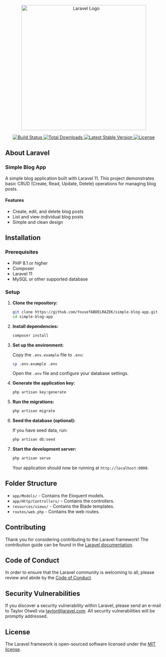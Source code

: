 <p align="center">
  <a href="https://laravel.com" target="_blank">
    <img src="https://raw.githubusercontent.com/laravel/art/master/logo-lockup/5%20SVG/2%20CMYK/1%20Full%20Color/laravel-logolockup-cmyk-red.svg" width="400" alt="Laravel Logo">
  </a>
</p>

<p align="center">
  <a href="https://github.com/laravel/framework/actions">
    <img src="https://github.com/laravel/framework/workflows/tests/badge.svg" alt="Build Status">
  </a>
  <a href="https://packagist.org/packages/laravel/framework">
    <img src="https://img.shields.io/packagist/dt/laravel/framework" alt="Total Downloads">
  </a>
  <a href="https://packagist.org/packages/laravel/framework">
    <img src="https://img.shields.io/packagist/v/laravel/framework" alt="Latest Stable Version">
  </a>
  <a href="https://packagist.org/packages/laravel/framework">
    <img src="https://img.shields.io/packagist/l/laravel/framework" alt="License">
  </a>
</p>

## About Laravel

### Simple Blog App

A simple blog application built with Laravel 11. This project demonstrates basic CRUD (Create, Read, Update, Delete) operations for managing blog posts.

#### Features


- Create, edit, and delete blog posts
- List and view individual blog posts
- Simple and clean design

## Installation

### Prerequisites

- PHP 8.1 or higher
- Composer
- Laravel 11
- MySQL or other supported database

### Setup

1. **Clone the repository:**

    ```bash
    git clone https://github.com/YousefABDELRAZEK/simple-blog-app.git
    cd simple-blog-app
    ```

2. **Install dependencies:**

    ```bash
    composer install
    ```

3. **Set up the environment:**

    Copy the `.env.example` file to `.env`:

    ```bash
    cp .env.example .env
    ```

    Open the `.env` file and configure your database settings.

4. **Generate the application key:**

    ```bash
    php artisan key:generate
    ```

5. **Run the migrations:**

    ```bash
    php artisan migrate
    ```

6. **Seed the database (optional):**

    If you have seed data, run:

    ```bash
    php artisan db:seed
    ```

7. **Start the development server:**

    ```bash
    php artisan serve
    ```

    Your application should now be running at `http://localhost:8000`.

## Folder Structure

- `app/Models/` - Contains the Eloquent models.
- `app/Http/Controllers/` - Contains the controllers.
- `resources/views/` - Contains the Blade templates.
- `routes/web.php` - Contains the web routes.

## Contributing

Thank you for considering contributing to the Laravel framework! The contribution guide can be found in the [Laravel documentation](https://laravel.com/docs/contributions).

## Code of Conduct

In order to ensure that the Laravel community is welcoming to all, please review and abide by the [Code of Conduct](https://laravel.com/docs/contributions#code-of-conduct).

## Security Vulnerabilities

If you discover a security vulnerability within Laravel, please send an e-mail to Taylor Otwell via [taylor@laravel.com](mailto:taylor@laravel.com). All security vulnerabilities will be promptly addressed.

## License

The Laravel framework is open-sourced software licensed under the [MIT license](https://opensource.org/licenses/MIT).
